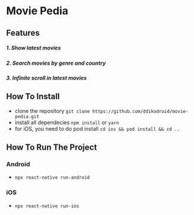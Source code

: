 # Movie Pedia

## Features
##### 1. Show latest movies
##### 2. Search movies by genre and country
##### 3. Infinite scroll in latest movies

## How To Install
- clone the repository `git clone https://github.com/ddikodroid/movie-pedia.git`
- install all dependecies `npm install` or `yarn`
- for iOS, you need to do pod install `cd ios && pod install && cd ..`

## How To Run The Project
### Android
- `npx react-native run-android`
### iOS
- `npx react-native run-ios`